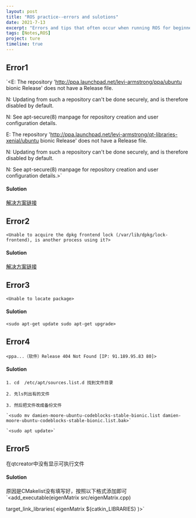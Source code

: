 ```yaml
---
layout: post
title: "ROS practice--errors and sulotions"
date: 2021-7-13
excerpt: "Errors and tips that often occur when running ROS for beginners."
tags: [Notes,ROS]
project: ture
timeline: true
---
```

<script type="text/javascript" src="http://tajs.qq.com/stats?sId=66526224" charset="UTF-8"></script>


## Error1
`<E: The repository 'http://ppa.launchpad.net/levi-armstrong/ppa/ubuntu bionic Release' does not have a Release file.

N: Updating from such a repository can't be done securely, and is therefore disabled by default.

N: See apt-secure(8) manpage for repository creation and user configuration details.

E: The repository 'http://ppa.launchpad.net/levi-armstrong/qt-libraries-xenial/ubuntu bionic Release' does not have a Release file.

N: Updating from such a repository can't be done securely, and is therefore disabled by default.

N: See apt-secure(8) manpage for repository creation and user configuration details.>`

#### Sulotion
[解决方案链接](https://blog.csdn.net/m0_49448331/article/details/108354926 )

## Error2
`<Unable to acquire the dpkg frontend lock (/var/lib/dpkg/lock-frontend), is another process using it?>`

#### Sulotion
[解决方案链接](https://www.jianshu.com/p/c9c425c56feb )

## Error3
`<Unable to locate package>`

#### Sulotion
`<sudo apt-get update
sudo apt-get upgrade>`

## Error4
`<ppa...（软件）Release 404 Not Found [IP: 91.189.95.83 80]>`

#### Sulotion
	1. cd  /etc/apt/sources.list.d 找到文件目录

	2. 先ls列出有的文件

	3. 然后把文件改成备份文件

	`<sudo mv damien-moore-ubuntu-codeblocks-stable-bionic.list damien-moore-ubuntu-codeblocks-stable-bionic.list.bak>`
   
    `<sudo apt update>`

## Error5
在qtcreator中没有显示可执行文件

#### Sulotion
原因是CMakelist没有填写好，按照以下格式添加即可
`<add_executable(eigenMatrix src/eigenMatrix.cpp)

target_link_libraries(
  eigenMatrix
  ${catkin_LIBRARIES}
)>`
